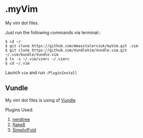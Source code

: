 .myVim
===
My vim dot files.

Just run the following commands via terminal::

```console
$ cd ~/
$ git clone https://github.com/mmasztalerczuk/myVim.git .vim
$ git clone https://github.com/VundleVim/Vundle.vim.git ~/.vim/bundle/Vundle.vim
$ ln -s ~/.vim/vimrc ~/.vimrc
$ cd ~/.vim
```
Launch `vim` and run `:PluginInstall`

## Vundle

My vim dot files is using of [Vundle](https://github.com/VundleVim/Vundle.vim) 


Plugins Used:

1. [nerdtree](https://github.com/scrooloose/nerdtree) 
2. [flake8](https://github.com/nvie/vim-flake8) 
3. [SimplylFold](https://github.com/tmhedberg/SimplylFold) 



